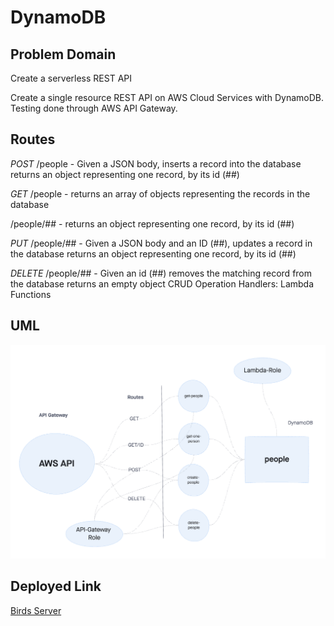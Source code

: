 # DynamoDB

## Problem Domain

Create a serverless REST API

Create a single resource REST API on AWS Cloud Services with DynamoDB. Testing done through AWS API Gateway.

## Routes

*POST*
/people - Given a JSON body, inserts a record into the database returns an object representing one record, by its id (##)

*GET*
/people - returns an array of objects representing the records in the database

/people/## - returns an object representing one record, by its id (##)

*PUT*
/people/## - Given a JSON body and an ID (##), updates a record in the database returns an object representing one record, by its id (##)

*DELETE*
/people/## - Given an id (##) removes the matching record from the database returns an empty object CRUD Operation Handlers: Lambda Functions

## UML

![UML](./UML.png)

## Deployed Link

[Birds Server](https://nc1vd3ye4m.execute-api.us-west-2.amazonaws.com/beta/birds)

